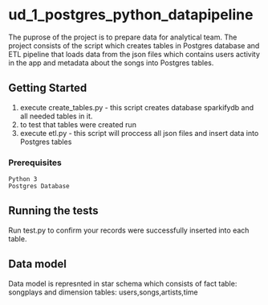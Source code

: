 # ud_1_postgres_python_datapipeline

The puprose of the project is to prepare data for analytical team.
The project consists of the script which creates tables in Postgres database and ETL pipeline that loads data from the json files which contains users activity in the app and metadata about the songs into Postgres tables.

## Getting Started
1. execute create_tables.py - this script creates database sparkifydb and all needed tables in it.
2. to test that tables were created run 
2. execute etl.py - this script will proccess all json files and insert data into Postgres tables

### Prerequisites
```
Python 3
Postgres Database
```

## Running the tests
Run test.py to confirm your records were successfully inserted into each table.

## Data model
Data model is represnted in star schema  which consists of
fact table: songplays
and dimension tables: users,songs,artists,time
